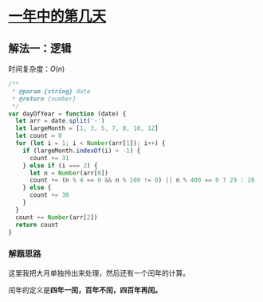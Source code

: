 # [一年中的第几天](https://leetcode-cn.com/problems/day-of-the-year/description/)

## 解法一：逻辑

时间复杂度：$O(n)$

```javascript
/**
 * @param {string} date
 * @return {number}
 */
var dayOfYear = function (date) {
  let arr = date.split('-')
  let largeMonth = [1, 3, 5, 7, 8, 10, 12]
  let count = 0
  for (let i = 1; i < Number(arr[1]); i++) {
    if (largeMonth.indexOf(i) > -1) {
      count += 31
    } else if (i === 2) {
      let n = Number(arr[0])
      count += (n % 4 == 0 && n % 100 != 0) || n % 400 == 0 ? 29 : 28
    } else {
      count += 30
    }
  }
  count += Number(arr[2])
  return count
}
```



### 解题思路

这里我把大月单独拎出来处理，然后还有一个闰年的计算。

闰年的定义是**四年一闰，百年不闰，四百年再闰。**

